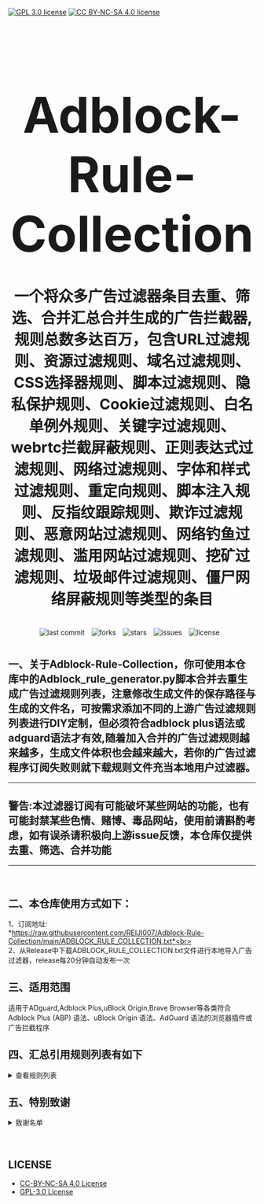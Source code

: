 [![GPL 3.0 license](https://img.shields.io/badge/License-GPL%20v3-blue.svg)](https://github.com/REIJI007/Adblock-Rule-Collection/blob/main/LICENSE-GPL3.0)
[![CC BY-NC-SA 4.0 license](https://img.shields.io/badge/License-CC%20BY--NC--SA%204.0-lightgrey.svg)](https://github.com/REIJI007/Adblock-Rule-Collection/blob/main/LICENSE-CC%20BY-NC-SA%204.0)
<!-- 居中的大标题 -->
<h1 align="center" style="font-size: 100px; margin-bottom: 40px;">Adblock-Rule-Collection</h1>

<!-- 居中的副标题 -->
<h2 align="center" style="font-size: 30px; margin-bottom: 40px;">一个将众多广告过滤器条目去重、筛选、合并汇总合并生成的广告拦截器,规则总数多达百万，包含URL过滤规则、资源过滤规则、域名过滤规则、CSS选择器规则、脚本过滤规则、隐私保护规则、Cookie过滤规则、白名单例外规则、关键字过滤规则、webrtc拦截屏蔽规则、正则表达式过滤规则、网络过滤规则、字体和样式过滤规则、重定向规则、脚本注入规则、反指纹跟踪规则、欺诈过滤规则、恶意网站过滤规则、网络钓鱼过滤规则、滥用网站过滤规则、挖矿过滤规则、垃圾邮件过滤规则、僵尸网络屏蔽规则等类型的条目</h2>

<!-- 徽章（根据需要调整） -->
<p align="center" style="margin-bottom: 40px;">
    <img src="https://img.shields.io/badge/last%20commit-today-brightgreen" alt="last commit" style="margin-right: 10px;">
    <img src="https://img.shields.io/github/forks/REIJI007/Adblock-Rule-Collection" alt="forks" style="margin-right: 10px;">
    <img src="https://img.shields.io/github/stars/REIJI007/Adblock-Rule-Collection" alt="stars" style="margin-right: 10px;">
    <img src="https://img.shields.io/github/issues/REIJI007/Adblock-Rule-Collection" alt="issues" style="margin-right: 10px;">
    <img src="https://img.shields.io/github/license/REIJI007/Adblock-Rule-Collection" alt="license" style="margin-right: 10px;">
</p>


## 一、关于Adblock-Rule-Collection，你可使用本仓库中的Adblock_rule_generator.py脚本合并去重生成广告过滤规则列表，注意修改生成文件的保存路径与生成的文件名，可按需求添加不同的上游广告过滤规则列表进行DIY定制，但必须符合adblock plus语法或adguard语法才有效,随着加入合并的广告过滤规则越来越多，生成文件体积也会越来越大，若你的广告过滤程序订阅失败则就下载规则文件充当本地用户过滤器。
<hr>

##  警告:本过滤器订阅有可能破坏某些网站的功能，也有可能封禁某些色情、赌博、毒品网站，使用前请斟酌考虑，如有误杀请积极向上游issue反馈，本仓库仅提供去重、筛选、合并功能

<hr>
<br>

## 二、本仓库使用方式如下：
1、订阅地址: <br> *https://raw.githubusercontent.com/REIJI007/Adblock-Rule-Collection/main/ADBLOCK_RULE_COLLECTION.txt*<br>
<br>
2、从Release中下载ADBLOCK_RULE_COLLECTION.txt文件进行本地导入广告过滤器，release每20分钟自动发布一次
<br>

## 三、适用范围
适用于ADguard,Adblock Plus,uBlock Origin,Brave Browser等各类符合Adblock Plus (ABP) 语法、uBlock Origin 语法、AdGuard 语法的浏览器插件或广告拦截程序
<br>


## 四、汇总引用规则列表有如下
<details>
  <summary>查看规则列表</summary>

formatted_content = """
**1. Anti-ad for adguard**  
   *https://anti-ad.net/adguard.txt*<br>

**2. Anti-ad-Easylist**  
   *https://anti-ad.net/easylist.txt*<br>

**3. OISD Big List**
   *https://big.oisd.nl*<br>

**4. EasyList**  
   *https://easylist.to/easylist/easylist.txt*<br>

**5. EasyList — first-party servers**  
   *https://raw.githubusercontent.com/easylist/easylist/master/easylist/easylist_adservers.txt*<br>

**6. EasyList — third-party servers**  
   *https://raw.githubusercontent.com/easylist/easylist/master/easylist/easylist_thirdparty.txt*<br>

**7. EasyList Privacy**  
   *https://easylist.to/easylist/easyprivacy.txt*<br>

**8. EasyList Privacy — trackingservers**  
   *https://raw.githubusercontent.com/easylist/easylist/master/easyprivacy/easyprivacy_trackingservers.txt*<br>

**9. EasyPrivacy — third-party trackers**  
   *https://raw.githubusercontent.com/easylist/easylist/master/easyprivacy/easyprivacy_thirdparty.txt*<br>

**10. EasyPrivacy — third-party international trackers**  
   *https://raw.githubusercontent.com/easylist/easylist/master/easyprivacy/easyprivacy_thirdparty_international.txt*<br>

**11. Easylist Cookie List**  
    *https://secure.fanboy.co.nz/fanboy-cookiemonster.txt*<br>

**12. EasyList China**  
    *https://raw.githubusercontent.com/easylist/easylistchina/master/easylistchina.txt*<br>
    
**13、Adblock Warning Removal List**
    *https://easylist-downloads.adblockplus.org/antiadblockfilters.txt*<br>

**14. Fanboy's Annoyance List**  
    *https://secure.fanboy.co.nz/fanboy-annoyance.txt*<br>

**15. Fanboy's Social Blocking List**  
    *https://easylist.to/easylist/fanboy-social.txt*<br>
    
**16. Fanboy's Anti-Facebook List**
    *https://www.fanboy.co.nz/fanboy-antifacebook.txt*<br>

**17. Fanboy's Anti-thirdparty Fonts**
    *https://www.fanboy.co.nz/fanboy-antifonts.txt*<br>
    
**18. Fanboy's Notifications Blocking List**  
    *https://raw.githubusercontent.com/DandelionSprout/adfilt/master/Other%20domains%20versions/FanboyNotifications-LoadableInUBO.txt*<br>
    
**19. CJX's Annoyance List**  
    *https://raw.githubusercontent.com/cjx82630/cjxlist/master/cjx-annoyance.txt*<br>

**20. CJX's EasyList Lite**  
    *https://raw.githubusercontent.com/cjx82630/cjxlist/master/cjxlist.txt*<br>

**21. CJX's uBlock list**  
    *https://raw.githubusercontent.com/cjx82630/cjxlist/master/cjx-ublock.txt*<br>

**22. uniartrisan's Adblock List Plus**  
    *https://raw.githubusercontent.com/uniartisan/adblock_list/master/adblock_plus.txt*<br>

**23. uniartrisan's Privacy List**  
    *https://raw.githubusercontent.com/uniartisan/adblock_list/master/adblock_privacy.txt*<br>

**24. AdRules AdBlock List Plus**  
    *https://raw.githubusercontent.com/Cats-Team/AdRules/main/adblock_plus.txt*<br>

**25. AdRules DNS List**  
    *https://raw.githubusercontent.com/Cats-Team/AdRules/main/dns.txt*<br>

**26. AdBlock DNS**  
    *https://raw.githubusercontent.com/217heidai/adblockfilters/main/rules/adblockdns.txt*<br>

**27. AdBlock Filter**  
    *https://raw.githubusercontent.com/217heidai/adblockfilters/main/rules/adblockfilters.txt*<br>

**28. GOODBYEADS**  
    *https://raw.githubusercontent.com/8680/GOODBYEADS/master/rules.txt*<br>

**29. GOODBYEADS-DNS**  
    *https://raw.githubusercontent.com/8680/GOODBYEADS/master/dns.txt*<br>

**30. GOODBYEADS-allow**  
    *https://raw.githubusercontent.com/8680/GOODBYEADS/master/allow.txt*<br>

**31. AWAvenue-Ads-Rule**  
    *https://raw.githubusercontent.com/TG-Twilight/AWAvenue-Ads-Rule/main/AWAvenue-Ads-Rule.txt*<br>

**32. Bibaiji's ad-rules**  
    *https://raw.githubusercontent.com/Bibaiji/ad-rules/main/rule/ad-rules.txt*<br>

**33. uBlock filters**  
    *https://raw.githubusercontent.com/uBlockOrigin/uAssets/master/filters/filters.txt*<br>

**34. uBlock privacy filter**  
    *https://raw.githubusercontent.com/uBlockOrigin/uAssets/master/filters/privacy.txt*<br>

**35. uBlock mobile filter**  
    *https://raw.githubusercontent.com/uBlockOrigin/uAssets/master/filters/filters-mobile.txt*<br>

**36. uBlock Badware risks filter**  
    *https://raw.githubusercontent.com/uBlockOrigin/uAssets/master/filters/badware.txt*<br>

**37. uBlock Annoyances-Cookies filter**  
    *https://raw.githubusercontent.com/uBlockOrigin/uAssets/master/filters/annoyances-cookies.txt*<br>

**38. uBlock Annoyances-others filter**  
    *https://raw.githubusercontent.com/uBlockOrigin/uAssets/master/filters/annoyances-others.txt*<br>

**39. uBlock Resource abuse filters**
    *https://raw.githubusercontent.com/uBlockOrigin/uAssets/master/filters/resource-abuse.txt*<br>

**40. uBlock Unbreak filter**  
    *https://raw.githubusercontent.com/uBlockOrigin/uAssets/master/filters/unbreak.txt*<br>

**41. AdGuard Base filter cryptominers**  
    *https://raw.githubusercontent.com/AdguardTeam/AdguardFilters/master/BaseFilter/sections/cryptominers.txt*<br>

**42. AdGuard Exclusion rules**  
    *https://raw.githubusercontent.com/AdguardTeam/AdGuardSDNSFilter/master/Filters/exclusions.txt*<br>

**43. AdGuard Exception rules**  
    *https://raw.githubusercontent.com/AdguardTeam/AdGuardSDNSFilter/master/Filters/exceptions.txt*<br>

**44. AdGuardSDNSFilter**  
    *https://raw.githubusercontent.com/AdguardTeam/AdGuardSDNSFilter/master/Filters/rules.txt*<br>

**45. AdGuard Base filter**  
    *https://raw.githubusercontent.com/AdguardTeam/FiltersRegistry/master/filters/filter_2_Base/filter.txt*<br>

**46. AdGuard Base filter — first-party servers**  
    *https://raw.githubusercontent.com/AdguardTeam/AdguardFilters/master/BaseFilter/sections/adservers_firstparty.txt*<br>

**47. AdGuard Base filter — foreign servers**  
    *https://raw.githubusercontent.com/AdguardTeam/AdguardFilters/master/BaseFilter/sections/foreign.txt*<br>

**48. AdGuard Mobile filter**  
    *https://raw.githubusercontent.com/AdguardTeam/AdguardFilters/master/MobileFilter/sections/adservers.txt*<br>

**49. AdGuard Tracking Protection filter**  
    *https://raw.githubusercontent.com/AdguardTeam/FiltersRegistry/master/filters/filter_3_Spyware/filter.txt*<br>

**50. AdGuard Tracking Protection filter — first-party trackers**  
    *https://raw.githubusercontent.com/AdguardTeam/AdguardFilters/master/SpywareFilter/sections/tracking_servers_firstparty.txt*<br>

**51. AdGuard Tracking Protection filter — third-party trackers**  
    *https://raw.githubusercontent.com/AdguardTeam/AdguardFilters/master/SpywareFilter/sections/tracking_servers.txt*<br>

**52. AdGuard Tracking Protection filter — mobile trackers**  
    *https://raw.githubusercontent.com/AdguardTeam/AdguardFilters/master/SpywareFilter/sections/mobile.txt*<br>

**53. AdGuard URL Tracking filter**  
    *https://raw.githubusercontent.com/AdguardTeam/FiltersRegistry/master/filters/filter_17_TrackParam/filter.txt*<br>

**54. AdGuard Social media filter**  
    *https://raw.githubusercontent.com/AdguardTeam/FiltersRegistry/master/filters/filter_4_Social/filter.txt*<br>

**55. AdGuard Annoyances filter**  
    *https://raw.githubusercontent.com/AdguardTeam/FiltersRegistry/master/filters/filter_14_Annoyances/filter.txt*<br>

**56. AdGuard CNAME original trackers list**  
    *https://raw.githubusercontent.com/AdguardTeam/cname-trackers/master/data/combined_original_trackers.txt*<br>

**57. AdGuard CNAME disguised ads list**  
    *https://raw.githubusercontent.com/AdguardTeam/cname-trackers/master/data/combined_disguised_ads.txt*<br>

**58. AdGuard CNAME disguised clickthroughs list**  
    *https://raw.githubusercontent.com/AdguardTeam/cname-trackers/master/data/combined_disguised_clickthroughs.txt*<br>

**59. AdGuard CNAME disguised microsites list**  
    *https://raw.githubusercontent.com/AdguardTeam/cname-trackers/master/data/combined_disguised_microsites.txt*<br>

**60. AdGuard CNAME disguised trackers list**  
    *https://raw.githubusercontent.com/AdguardTeam/cname-trackers/master/data/combined_disguised_trackers.txt*<br>

**61. AdGuard CNAME disguised mail_trackers list**  
    *https://raw.githubusercontent.com/AdguardTeam/cname-trackers/master/data/combined_disguised_mail_trackers.txt*<br>

**62. AdGuard Chinese filter**  
    *https://raw.githubusercontent.com/AdguardTeam/FiltersRegistry/master/filters/filter_224_Chinese/filter.txt*<br>

**63. AdGuard DNS filter**  
    *https://raw.githubusercontent.com/AdguardTeam/FiltersRegistry/master/filters/filter_15_DnsFilter/filter.txt*<br>

**64. AdGuard for Android**  
    *https://filters.adtidy.org/android/filters/11.txt*<br>

**65. AdGuard for iOS**  
    *https://filters.adtidy.org/ios/filters/11.txt*<br>

**66. HyperADRules**  
    *https://raw.githubusercontent.com/Lynricsy/HyperADRules/master/rules.txt*<br>

**67. HyperADRules-DNS**  
    *https://raw.githubusercontent.com/Lynricsy/HyperADRules/master/dns.txt*<br>

**68. HyperADRules-allow**
    *https://raw.githubusercontent.com/Lynricsy/HyperADRules/master/allow.txt*<br>

**69. TheBestAdrules**  
    *https://raw.githubusercontent.com/guandasheng/adguardhome/main/rule/all.txt*<br>

**70. xinggsf's rules**  
    *https://raw.githubusercontent.com/xinggsf/Adblock-Plus-Rule/master/rule.txt*<br>

**71. xinggsf's mv rules**  
    *https://raw.githubusercontent.com/xinggsf/Adblock-Plus-Rule/master/mv.txt*<br>

**72. superbigsteam rules**  
    *https://raw.githubusercontent.com/superbigsteam/adguardhomeguiz/main/rule/all.txt*<br>

**73. adblock-nocoin-list**  
    *https://raw.githubusercontent.com/hoshsadiq/adblock-nocoin-list/master/nocoin.txt*<br>

**74. GoodbyeAds-AdBlock-Filter**  
    *https://raw.githubusercontent.com/jerryn70/GoodbyeAds/master/Formats/GoodbyeAds-AdBlock-Filter.txt*<br>

**75. GoodbyeAds-Ultra-AdBlock-Filter**  
    *https://raw.githubusercontent.com/jerryn70/GoodbyeAds/master*<br>

**76. Phishing URL Blocklist——AdGuard**  
    *https://malware-filter.gitlab.io/malware-filter/phishing-filter-ag.txt*<br>

**77. Phishing URL Blocklist——AdGuard Home**  
    *https://malware-filter.gitlab.io/malware-filter/phishing-filter-agh.txt*<br>

**78. Phishing URL Blocklist——uBlock Origin**  
    *https://malware-filter.gitlab.io/malware-filter/phishing-filter.txt*<br>

**79. Malicious URL Blocklist——AdGuard**  
    *https://malware-filter.gitlab.io/malware-filter/urlhaus-filter-ag.txt*<br>

**80. Malicious URL Blocklist——AdGuard Home**  
    *https://malware-filter.gitlab.io/malware-filter/urlhaus-filter-agh.txt*<br>

**81. Malicious URL Blocklist——uBlock Origin**  
    *https://malware-filter.gitlab.io/malware-filter/urlhaus-filter.txt*<br>

**82. Tracking JS Blocklist**  
    *https://malware-filter.gitlab.io/malware-filter/tracking-filter.txt*<br>

**83. Botnet IP Blocklist——AdGuard**  
    *https://malware-filter.gitlab.io/malware-filter/botnet-filter-ag.txt*<br>

**84. Botnet IP Blocklist——AdGuard Home**  
    *https://malware-filter.gitlab.io/malware-filter/botnet-filter-agh.txt*<br>
    
**85. Botnet IP Blocklist——uBlock Origin**  
    *https://malware-filter.gitlab.io/malware-filter/botnet-filter.txt*<br>

**86. ABP filters**  
    *https://easylist-msie.adblockplus.org/abp-filters-anti-cv.txt*<br>

**87. adgk**  
    *https://raw.githubusercontent.com/banbendalao/ADgk/master/ADgk.txt*<br>

**88. yokoffing's Annoyance List**
    *https://raw.githubusercontent.com/yokoffing/filterlists/main/annoyance_list.txt*<br>

**89. yokoffing's Privacy Essentials**  
    *https://raw.githubusercontent.com/yokoffing/filterlists/main/privacy_essentials.txt*<br>

**90. Spam404's Adblock-list**  
    *https://raw.githubusercontent.com/Spam404/lists/master/adblock-list.txt*<br>

**91. Brave-specific filter**  
    *https://raw.githubusercontent.com/brave/adblock-lists/master/brave-lists/brave-specific.txt*<br>

**92. Brave-ios-specific filter**  
    *https://raw.githubusercontent.com/brave/adblock-lists/master/brave-lists/brave-ios-specific.txt*<br>

**93. Brave-Android-specific filter**  
    *https://raw.githubusercontent.com/brave/adblock-lists/master/brave-lists/brave-android-specific.txt*<br>

**94. Brave-Firstparty filter**  
    *https://raw.githubusercontent.com/brave/adblock-lists/master/brave-lists/brave-firstparty.txt*<br>

**95. Brave-Firstparty-cname filter**  
    *https://raw.githubusercontent.com/brave/adblock-lists/master/brave-lists/brave-firstparty-cname.txt*<br>

**96. Brave-Unbreak filter**  
    *https://raw.githubusercontent.com/brave/adblock-lists/master/brave-unbreak.txt*<br>

**97. Filter unblocking search ads and self-promotions**  
    *https://raw.githubusercontent.com/AdguardTeam/FiltersRegistry/master/filters/filter_10_Useful/filter.txt*<br>

**98. Peter Lowe’s Ad and Tracking Server List**  
    *https://pgl.yoyo.org/adservers/serverlist.php?hostformat=adblockplus&showintro=0*<br>

**99. Dandelion Sprout's Anti-Malware List (for AdGuard)**  
    *https://raw.githubusercontent.com/DandelionSprout/adfilt/master/Alternate%20versions%20Anti-Malware%20List/AntiMalwareAdGuard.txt*<br>

**100. Dandelion Sprout's Anti-Malware List (for Adblock Plus and AdBlock)**  
    *https://raw.githubusercontent.com/DandelionSprout/adfilt/master/Alternate%20versions%20Anti-Malware%20List/AntiMalwareABP.txt*<br>

**101. The Block List Project - Ads List**  
    *https://raw.githubusercontent.com/blocklistproject/Lists/master/adguard/ads-ags.txt*<br>

**102. The Block List Project - Basic Starter List**  
    *https://raw.githubusercontent.com/blocklistproject/Lists/master/adguard/basic-ags.txt*<br>

**103. The Block List Project - Tracking List**  
    *https://raw.githubusercontent.com/blocklistproject/Lists/master/adguard/tracking-ags.txt*<br>

**104. The Block List Project - Malware List**  
     *https://raw.githubusercontent.com/blocklistproject/Lists/master/adguard/malware-ags.txt*<br>

**105. The Block List Project - Scam List**  
     *https://raw.githubusercontent.com/blocklistproject/Lists/master/adguard/scam-ags.txt*<br>

**106. The Block List Project - Phishing List**  
     *https://raw.githubusercontent.com/blocklistproject/Lists/master/adguard/phishing-ags.txt*<br>

**107. The Block List Project - Ransomware List**  
     *https://raw.githubusercontent.com/blocklistproject/Lists/master/adguard/ransomware-ags.txt*<br>

**108. The Block List Project - Fraud List**  
     *https://raw.githubusercontent.com/blocklistproject/Lists/master/adguard/fraud-ags.txt*<br>

**109. The Block List Project - Abuse List**  
     *https://raw.githubusercontent.com/blocklistproject/Lists/master/adguard/abuse-ags.txt*<br>
     
**110. Anti-Adblock Killer**
     *https://raw.githubusercontent.com/reek/anti-adblock-killer/master/anti-adblock-killer-filters.txt*<br>

**111. Scam Blocklist (Adblock Plus)**
     *https://raw.githubusercontent.com/durablenapkin/scamblocklist/master/adguard.txt*<br>
  
**112. Smart-TV Blocklist for AdGuard Home**
     *https://raw.githubusercontent.com/Perflyst/PiHoleBlocklist/master/SmartTV-AGH.txt*<br>
         

</details>

## 五、特别致谢
<details>
  <summary>致谢名单</summary>

2、anti-AD
(https://github.com/privacy-protection-tools/anti-AD)<br>
3、easylist
(https://github.com/easylist/easylist)<br>
4、cjxlist
(https://github.com/cjx82630/cjxlist)<br>
5、uniartisan
(https://github.com/uniartisan/adblock_list)<br>
6、Cats-Team
(https://github.com/Cats-Team/AdRules)<br>
7、217heidai
(https://github.com/217heidai/adblockfilters)<br>
8、GOODBYEADS
(https://github.com/8680/GOODBYEADS)<br>
9、AWAvenue-Ads-Rule
(https://github.com/TG-Twilight/AWAvenue-Ads-Rule)<br>
10、Bibaiji
(https://github.com/Bibaiji/ad-rules/)<br>
11、uBlockOrigin
(https://github.com/uBlockOrigin/uAssets)<br>
12、ADguardTeam
(https://github.com/AdguardTeam/AdGuardFilters)<br>
13、HyperADRules
(https://github.com/Lynricsy/HyperADRules)<br>
14、guandasheng
(https://github.com/guandasheng/adguardhome)<br>
15、xinggsf
(https://github.com/xinggsf/Adblock-Plus-Rule)<br>
16、superbigsteam
(https://github.com/superbigsteam/adguardhomeguiz)<br>
17、hoshsadiq
(https://github.com/hoshsadiq/adblock-nocoin-list)<br>
18、jerryn70
(https://github.com/jerryn70/GoodbyeAds)<br>
19、malware-filter
(https://gitlab.com/malware-filter)<br>
20、abp-filters
(https://gitlab.com/eyeo/anti-cv/abp-filters-anti-cv)<br>
21、banbendalao
(https://github.com/banbendalao/ADgk)<br>
22、yokoffing
(https://github.com/yokoffing/filterlists)<br>
23、Spam404
(https://github.com/Spam404/lists)<br>
24、brave
(https://github.com/brave/adblock-lists)<br>
25、Peter Lowe
(https://pgl.yoyo.org/adservers/)<br>
26、DandelionSprout
(https://github.com/DandelionSprout/adfilt)<br>
27、blocklistproject
(https://github.com/blocklistproject/Lists)<br>
28、reek
(https://github.com/reek/anti-adblock-killer)<br>
29、durablenapkin
(https://github.com/durablenapkin/scamblocklist)<br>
30、oisd
(https://github.com/sjhgvr/oisd)<br>
31、Perflyst
(https://github.com/Perflyst/PiHoleBlocklist)<br>




  </details>





<br>
<br>


## LICENSE
- [CC-BY-NC-SA 4.0 License](https://github.com/REIJI007/Adblock-Rule-Collection/blob/main/LICENSE-CC%20BY-NC-SA%204.0)
- [GPL-3.0 License](https://github.com/REIJI007/Adblock-Rule-Collection/blob/main/LICENSE-GPL3.0)
